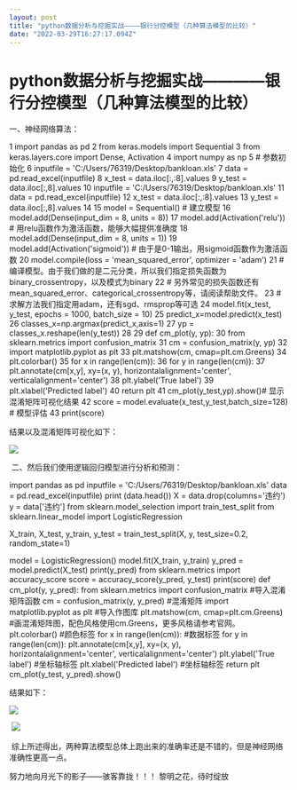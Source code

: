 ```yaml
---
layout: post
title: "python数据分析与挖掘实战————银行分控模型（几种算法模型的比较）"
date: "2022-03-29T16:27:17.094Z"
---
```

python数据分析与挖掘实战————银行分控模型（几种算法模型的比较）
====================================

一、神经网络算法：

 1 import pandas as pd 2 from keras.models import Sequential 3 from keras.layers.core import Dense, Activation 4 import numpy as np 5 # 参数初始化
 6 inputfile = 'C:/Users/76319/Desktop/bankloan.xls'
 7 data = pd.read\_excel(inputfile) 8 x\_test = data.iloc\[:,:8\].values
 9 y\_test = data.iloc\[:,8\].values
10 inputfile = 'C:/Users/76319/Desktop/bankloan.xls'
11 data = pd.read\_excel(inputfile)
12 x\_test = data.iloc\[:,:8\].values
13 y\_test = data.iloc\[:,8\].values
14 
15 model = Sequential()  # 建立模型
16 model.add(Dense(input\_dim = 8, units = 8))
17 model.add(Activation('relu'))  # 用relu函数作为激活函数，能够大幅提供准确度
18 model.add(Dense(input\_dim = 8, units = 1))
19 model.add(Activation('sigmoid'))  # 由于是0-1输出，用sigmoid函数作为激活函数
20 model.compile(loss = 'mean\_squared\_error', optimizer = 'adam')
21 # 编译模型。由于我们做的是二元分类，所以我们指定损失函数为binary\_crossentropy，以及模式为binary
22 # 另外常见的损失函数还有mean\_squared\_error、categorical\_crossentropy等，请阅读帮助文件。
23 # 求解方法我们指定用adam，还有sgd、rmsprop等可选
24 model.fit(x\_test, y\_test, epochs = 1000, batch\_size = 10)
25 predict\_x=model.predict(x\_test)
26 classes\_x=np.argmax(predict\_x,axis=1)
27 yp = classes\_x.reshape(len(y\_test))
28 
29 def cm\_plot(y, yp):
30   from sklearn.metrics import confusion\_matrix
31   cm = confusion\_matrix(y, yp)
32   import matplotlib.pyplot as plt
33   plt.matshow(cm, cmap=plt.cm.Greens)
34 plt.colorbar()
35   for x in range(len(cm)):
36     for y in range(len(cm)):
37       plt.annotate(cm\[x,y\], xy=(x, y), horizontalalignment='center', verticalalignment='center')
38   plt.ylabel('True label')
39   plt.xlabel('Predicted label')
40   return plt
41 cm\_plot(y\_test,yp).show()# 显示混淆矩阵可视化结果
42 score  = model.evaluate(x\_test,y\_test,batch\_size=128)  # 模型评估
43 print(score)

结果以及混淆矩阵可视化如下：

![](https://img2022.cnblogs.com/blog/1968110/202203/1968110-20220329215742872-191586675.png)

 二、然后我们使用逻辑回归模型进行分析和预测：

import pandas as pd
inputfile \= 'C:/Users/76319/Desktop/bankloan.xls'
data \= pd.read\_excel(inputfile)
print (data.head())
X \= data.drop(columns='违约')
y \= data\['违约'\]
from sklearn.model\_selection import train\_test\_split
from sklearn.linear\_model import LogisticRegression

X\_train, X\_test, y\_train, y\_test \= train\_test\_split(X, y, test\_size=0.2, random\_state=1)

model \= LogisticRegression()
model.fit(X\_train, y\_train)
y\_pred \= model.predict(X\_test)
print(y\_pred)
from sklearn.metrics import accuracy\_score
score \= accuracy\_score(y\_pred, y\_test)
print(score)
def cm\_plot(y, y\_pred):
  from sklearn.metrics import confusion\_matrix #导入混淆矩阵函数
  cm = confusion\_matrix(y, y\_pred) #混淆矩阵
  import matplotlib.pyplot as plt #导入作图库
  plt.matshow(cm, cmap=plt.cm.Greens) #画混淆矩阵图，配色风格使用cm.Greens，更多风格请参考官网。
  plt.colorbar() #颜色标签
  for x in range(len(cm)): #数据标签
    for y in range(len(cm)):
      plt.annotate(cm\[x,y\], xy\=(x, y), horizontalalignment='center', verticalalignment='center')
  plt.ylabel('True label') #坐标轴标签
  plt.xlabel('Predicted label') #坐标轴标签
  return plt
cm\_plot(y\_test, y\_pred).show()

结果如下：

![](https://img2022.cnblogs.com/blog/1968110/202203/1968110-20220329220450884-443781127.png)

 ![](https://img2022.cnblogs.com/blog/1968110/202203/1968110-20220329221414117-635161702.png)

 综上所述得出，两种算法模型总体上跑出来的准确率还是不错的，但是神经网络准确性更高一点。

努力地向月光下的影子——骇客靠拢！！！ 黎明之花，待时绽放